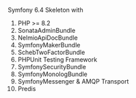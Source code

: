 Symfony 6.4 Skeleton with

1. PHP >= 8.2
2. SonataAdminBundle
3. NelmioApiDocBundle
4. SymfonyMakerBundle
5. SchebTwoFactorBundle
6. PHPUnit Testing Framework
7. SymfonySecurityBundle
8. SymfonyMonologBundle
9. SymfonyMessenger & AMQP Transport
10. Predis
